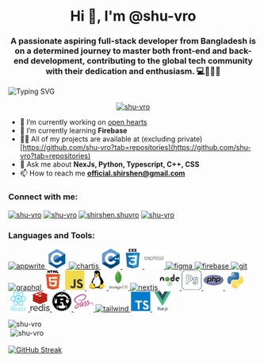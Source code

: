 <h1 align="center">Hi 👋, I'm @shu-vro</h1>
<h3 align="center">
    A passionate aspiring full-stack developer from Bangladesh is on a
    determined journey to master both front-end and back-end development,
    contributing to the global tech community with their dedication and
    enthusiasm. 💻🚀🇧🇩
</h3>

<img src="https://readme-typing-svg.demolab.com?font=Fira+Code&pause=1000&color=1E90FF&random=false&width=435&lines=%40shu-vro+%3D%3D+creative;%40shu-vro+%3D%3D+problem+solver;%40shu-vro+%3D%3D+hungry+learner;%40shu-vro+%3D%3D+never+gives+up;%40shu-vro+%3D%3D+thinks+logically;%40shu-vro+%3D%3D+loves+to+code" alt="Typing SVG" />

<p align="center">
    <a href="https://github.com/ryo-ma/github-profile-trophy"
        ><img
            src="https://github-profile-trophy.vercel.app/?username=shu-vro&theme=discord&column=3&no-bg=true&margin-w=15&margin-h=15"
            alt="shu-vro"
    /></a>
</p>

-   🔭 I’m currently working on [open
    hearts](https://github.com/shu-vro/open-hearts-next) 
- 🌱 I’m currently learning **Firebase** 
- 👨‍💻 All of my projects are available at (excluding private)
    [https://github.com/shu-vro?tab=repositories](https://github.com/shu-vro?tab=repositories)
-   💬 Ask me about **NexJs, Python, Typescript, C++, CSS** 
- 📫 How to reach me
    **official.shirshen@gmail.com**

<h3 align="left">Connect with me:</h3>
<p align="left">
    <a href="https://codepen.io/shu-vro" target="blank"
        ><img
            align="center"
            src="https://raw.githubusercontent.com/rahuldkjain/github-profile-readme-generator/master/src/images/icons/Social/codepen.svg"
            alt="shu-vro"
            height="30"
            width="40"
    /></a>
    <a href="https://codesandbox.com/shu-vro" target="blank"
        ><img
            align="center"
            src="https://raw.githubusercontent.com/rahuldkjain/github-profile-readme-generator/master/src/images/icons/Social/codesandbox.svg"
            alt="shu-vro"
            height="30"
            width="40"
    /></a>
    <a href="https://fb.com/shirshen.shuvro" target="blank"
        ><img
            align="center"
            src="https://raw.githubusercontent.com/rahuldkjain/github-profile-readme-generator/master/src/images/icons/Social/facebook.svg"
            alt="shirshen.shuvro"
            height="30"
            width="40"
    /></a>
    <a href="https://www.leetcode.com/shu-vro" target="blank"
        ><img
            align="center"
            src="https://raw.githubusercontent.com/rahuldkjain/github-profile-readme-generator/master/src/images/icons/Social/leet-code.svg"
            alt="shu-vro"
            height="30"
            width="40"
    /></a>
</p>

<h3 align="left">Languages and Tools:</h3>
<p align="left">
    <a href="https://appwrite.io" target="_blank" rel="noreferrer">
        <img
            src="https://www.vectorlogo.zone/logos/appwriteio/appwriteio-icon.svg"
            alt="appwrite"
            width="40"
            height="40" />
    </a>
    <a href="https://www.cprogramming.com/" target="_blank" rel="noreferrer">
        <img
            src="https://raw.githubusercontent.com/devicons/devicon/master/icons/c/c-original.svg"
            alt="c"
            width="40"
            height="40" />
    </a>
    <a href="https://www.chartjs.org" target="_blank" rel="noreferrer">
        <img
            src="https://www.chartjs.org/media/logo-title.svg"
            alt="chartjs"
            width="40"
            height="40" />
    </a>
    <a href="https://www.w3schools.com/cpp/" target="_blank" rel="noreferrer">
        <img
            src="https://raw.githubusercontent.com/devicons/devicon/master/icons/cplusplus/cplusplus-original.svg"
            alt="cplusplus"
            width="40"
            height="40" />
    </a>
    <a href="https://www.w3schools.com/css/" target="_blank" rel="noreferrer">
        <img
            src="https://raw.githubusercontent.com/devicons/devicon/master/icons/css3/css3-original-wordmark.svg"
            alt="css3"
            width="40"
            height="40" />
    </a>
    <a href="https://expressjs.com" target="_blank" rel="noreferrer">
        <img
            src="https://raw.githubusercontent.com/devicons/devicon/master/icons/express/express-original-wordmark.svg"
            alt="express"
            width="40"
            height="40" />
    </a>
    <a href="https://www.figma.com/" target="_blank" rel="noreferrer">
        <img
            src="https://www.vectorlogo.zone/logos/figma/figma-icon.svg"
            alt="figma"
            width="40"
            height="40" />
    </a>
    <a href="https://firebase.google.com/" target="_blank" rel="noreferrer">
        <img
            src="https://www.vectorlogo.zone/logos/firebase/firebase-icon.svg"
            alt="firebase"
            width="40"
            height="40" />
    </a>
    <a href="https://git-scm.com/" target="_blank" rel="noreferrer">
        <img
            src="https://www.vectorlogo.zone/logos/git-scm/git-scm-icon.svg"
            alt="git"
            width="40"
            height="40" />
    </a>
    <a href="https://graphql.org" target="_blank" rel="noreferrer">
        <img
            src="https://www.vectorlogo.zone/logos/graphql/graphql-icon.svg"
            alt="graphql"
            width="40"
            height="40" />
    </a>
    <a href="https://www.w3.org/html/" target="_blank" rel="noreferrer">
        <img
            src="https://raw.githubusercontent.com/devicons/devicon/master/icons/html5/html5-original-wordmark.svg"
            alt="html5"
            width="40"
            height="40" />
    </a>
    <a
        href="https://developer.mozilla.org/en-US/docs/Web/JavaScript"
        target="_blank"
        rel="noreferrer">
        <img
            src="https://raw.githubusercontent.com/devicons/devicon/master/icons/javascript/javascript-original.svg"
            alt="javascript"
            width="40"
            height="40" />
    </a>
    <a href="https://www.linux.org/" target="_blank" rel="noreferrer">
        <img
            src="https://raw.githubusercontent.com/devicons/devicon/master/icons/linux/linux-original.svg"
            alt="linux"
            width="40"
            height="40" />
    </a>
    <a href="https://www.mongodb.com/" target="_blank" rel="noreferrer">
        <img
            src="https://raw.githubusercontent.com/devicons/devicon/master/icons/mongodb/mongodb-original-wordmark.svg"
            alt="mongodb"
            width="40"
            height="40" />
    </a>
    <a href="https://nextjs.org/" target="_blank" rel="noreferrer">
        <img
            src="https://cdn.worldvectorlogo.com/logos/nextjs-2.svg"
            alt="nextjs"
            width="40"
            height="40" />
    </a>
    <a href="https://nodejs.org" target="_blank" rel="noreferrer">
        <img
            src="https://raw.githubusercontent.com/devicons/devicon/master/icons/nodejs/nodejs-original-wordmark.svg"
            alt="nodejs"
            width="40"
            height="40" />
    </a>
    <a href="https://www.photoshop.com/en" target="_blank" rel="noreferrer">
        <img
            src="https://raw.githubusercontent.com/devicons/devicon/master/icons/photoshop/photoshop-line.svg"
            alt="photoshop"
            width="40"
            height="40" />
    </a>
    <a href="https://www.php.net" target="_blank" rel="noreferrer">
        <img
            src="https://raw.githubusercontent.com/devicons/devicon/master/icons/php/php-original.svg"
            alt="php"
            width="40"
            height="40" />
    </a>
    <a href="https://www.python.org" target="_blank" rel="noreferrer">
        <img
            src="https://raw.githubusercontent.com/devicons/devicon/master/icons/python/python-original.svg"
            alt="python"
            width="40"
            height="40" />
    </a>
    <a href="https://reactjs.org/" target="_blank" rel="noreferrer">
        <img
            src="https://raw.githubusercontent.com/devicons/devicon/master/icons/react/react-original-wordmark.svg"
            alt="react"
            width="40"
            height="40" />
    </a>
    <a href="https://redis.io" target="_blank" rel="noreferrer">
        <img
            src="https://raw.githubusercontent.com/devicons/devicon/master/icons/redis/redis-original-wordmark.svg"
            alt="redis"
            width="40"
            height="40" />
    </a>
    <a href="https://www.rust-lang.org" target="_blank" rel="noreferrer">
        <img
            src="https://raw.githubusercontent.com/devicons/devicon/master/icons/rust/rust-plain.svg"
            alt="rust"
            width="40"
            height="40" />
    </a>
    <a href="https://sass-lang.com" target="_blank" rel="noreferrer">
        <img
            src="https://raw.githubusercontent.com/devicons/devicon/master/icons/sass/sass-original.svg"
            alt="sass"
            width="40"
            height="40" />
    </a>
    <a href="https://tailwindcss.com/" target="_blank" rel="noreferrer">
        <img
            src="https://www.vectorlogo.zone/logos/tailwindcss/tailwindcss-icon.svg"
            alt="tailwind"
            width="40"
            height="40" />
    </a>
    <a href="https://www.typescriptlang.org/" target="_blank" rel="noreferrer">
        <img
            src="https://raw.githubusercontent.com/devicons/devicon/master/icons/typescript/typescript-original.svg"
            alt="typescript"
            width="40"
            height="40" />
    </a>
    <a href="https://vuejs.org/" target="_blank" rel="noreferrer">
        <img
            src="https://raw.githubusercontent.com/devicons/devicon/master/icons/vuejs/vuejs-original-wordmark.svg"
            alt="vuejs"
            width="40"
            height="40" />
    </a>
</p>

<div>
    <img
        align="left"
        src="https://github-readme-stats.vercel.app/api/top-langs/?username=shu-vro&layout=pie&theme=transparent&hide_border=true"
        alt="shu-vro" />
</div>
<br />
<div>
    &nbsp;<img
        align="center"
        src="https://github-readme-stats.vercel.app/api?username=shu-vro&show_icons=true&theme=transparent&hide_border=true"
        alt="shu-vro" />
</div>
<br />
<a href="https://git.io/streak-stats"
    ><img
        src="https://github-readme-streak-stats.herokuapp.com?user=shu-vro&theme=transparent&hide_border=true&border_radius=12&card_width=672"
        alt="GitHub Streak"
/></a>
